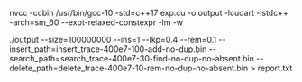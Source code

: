 nvcc -ccbin /usr/bin/gcc-10 -std=c++17 exp.cu -o output -lcudart -lstdc++ -arch=sm_60 --expt-relaxed-constexpr -lm -w

./output --size=100000000 --ins=1 --lkp=0.4 --rem=0.1 --insert_path=insert_trace-400e7-100-add-no-dup.bin --search_path=search_trace-400e7-30-find-no-dup-no-absent.bin --delete_path=delete_trace-400e7-10-rem-no-dup-no-absent.bin > report.txt